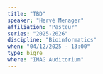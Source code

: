 ```yaml
---
title: "TBD"
speaker: "Hervé Menager"
affiliation: "Pasteur"
series: "2025-2026"
discipline: "Bioinformatics"
when: "04/12/2025 - 13:00"
type: bigre
where: "IMAG Auditorium"
---
```

